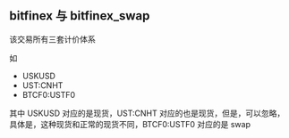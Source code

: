 ## bitfinex 与 bitfinex_swap

该交易所有三套计价体系

如

- USKUSD
- UST:CNHT
- BTCF0:USTF0

其中 USKUSD 对应的是现货，UST:CNHT 对应的也是现货，但是，可以忽略，具体是，这种现货和正常的现货不同，BTCF0:USTF0 对应的是 swap